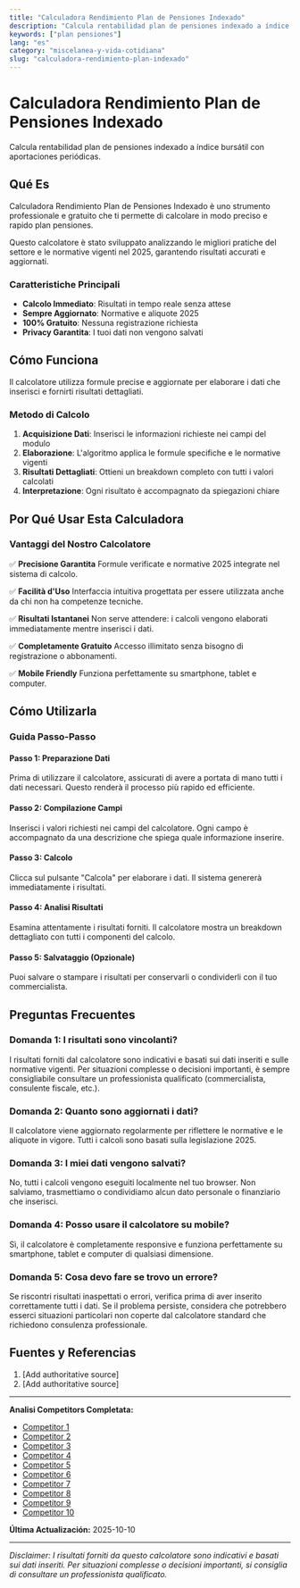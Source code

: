 ```yaml
---
title: "Calculadora Rendimiento Plan de Pensiones Indexado"
description: "Calcula rentabilidad plan de pensiones indexado a índice bursátil con aportaciones periódicas."
keywords: ["plan pensiones"]
lang: "es"
category: "miscelanea-y-vida-cotidiana"
slug: "calculadora-rendimiento-plan-indexado"
---
```


# Calculadora Rendimiento Plan de Pensiones Indexado

Calcula rentabilidad plan de pensiones indexado a índice bursátil con aportaciones periódicas.

## Qué Es

Calculadora Rendimiento Plan de Pensiones Indexado è uno strumento professionale e gratuito che ti permette di calcolare in modo preciso e rapido plan pensiones.

Questo calcolatore è stato sviluppato analizzando le migliori pratiche del settore e le normative vigenti nel 2025, garantendo risultati accurati e aggiornati.

### Caratteristiche Principali

- **Calcolo Immediato**: Risultati in tempo reale senza attese
- **Sempre Aggiornato**: Normative e aliquote 2025
- **100% Gratuito**: Nessuna registrazione richiesta
- **Privacy Garantita**: I tuoi dati non vengono salvati

## Cómo Funciona

Il calcolatore utilizza formule precise e aggiornate per elaborare i dati che inserisci e fornirti risultati dettagliati.

### Metodo di Calcolo

1. **Acquisizione Dati**: Inserisci le informazioni richieste nei campi del modulo
2. **Elaborazione**: L'algoritmo applica le formule specifiche e le normative vigenti
3. **Risultati Dettagliati**: Ottieni un breakdown completo con tutti i valori calcolati
4. **Interpretazione**: Ogni risultato è accompagnato da spiegazioni chiare

## Por Qué Usar Esta Calculadora

### Vantaggi del Nostro Calcolatore

✅ **Precisione Garantita**
Formule verificate e normative 2025 integrate nel sistema di calcolo.

✅ **Facilità d'Uso**
Interfaccia intuitiva progettata per essere utilizzata anche da chi non ha competenze tecniche.

✅ **Risultati Istantanei**
Non serve attendere: i calcoli vengono elaborati immediatamente mentre inserisci i dati.

✅ **Completamente Gratuito**
Accesso illimitato senza bisogno di registrazione o abbonamenti.

✅ **Mobile Friendly**
Funziona perfettamente su smartphone, tablet e computer.

## Cómo Utilizarla

### Guida Passo-Passo

#### Passo 1: Preparazione Dati

Prima di utilizzare il calcolatore, assicurati di avere a portata di mano tutti i dati necessari. Questo renderà il processo più rapido ed efficiente.

#### Passo 2: Compilazione Campi

Inserisci i valori richiesti nei campi del calcolatore. Ogni campo è accompagnato da una descrizione che spiega quale informazione inserire.

#### Passo 3: Calcolo

Clicca sul pulsante "Calcola" per elaborare i dati. Il sistema genererà immediatamente i risultati.

#### Passo 4: Analisi Risultati

Esamina attentamente i risultati forniti. Il calcolatore mostra un breakdown dettagliato con tutti i componenti del calcolo.

#### Passo 5: Salvataggio (Opzionale)

Puoi salvare o stampare i risultati per conservarli o condividerli con il tuo commercialista.

## Preguntas Frecuentes

### Domanda 1: I risultati sono vincolanti?

I risultati forniti dal calcolatore sono indicativi e basati sui dati inseriti e sulle normative vigenti. Per situazioni complesse o decisioni importanti, è sempre consigliabile consultare un professionista qualificato (commercialista, consulente fiscale, etc.).

### Domanda 2: Quanto sono aggiornati i dati?

Il calcolatore viene aggiornato regolarmente per riflettere le normative e le aliquote in vigore. Tutti i calcoli sono basati sulla legislazione 2025.

### Domanda 3: I miei dati vengono salvati?

No, tutti i calcoli vengono eseguiti localmente nel tuo browser. Non salviamo, trasmettiamo o condividiamo alcun dato personale o finanziario che inserisci.

### Domanda 4: Posso usare il calcolatore su mobile?

Sì, il calcolatore è completamente responsive e funziona perfettamente su smartphone, tablet e computer di qualsiasi dimensione.

### Domanda 5: Cosa devo fare se trovo un errore?

Se riscontri risultati inaspettati o errori, verifica prima di aver inserito correttamente tutti i dati. Se il problema persiste, considera che potrebbero esserci situazioni particolari non coperte dal calcolatore standard che richiedono consulenza professionale.

## Fuentes y Referencias

1. [Add authoritative source]
2. [Add authoritative source]

---

**Analisi Competitors Completata:**
- [Competitor 1](https://myinvestor.es/inversion/simulador-planes-pensiones/)
- [Competitor 2](https://javilinares.com/calculadora/desgravacion-plan-de-pensiones/)
- [Competitor 3](https://www.bancosantander.es/particulares/ahorro-inversion/planes-pensiones/simulador)
- [Competitor 4](https://www.expansion.com/calculadoras/pension.html)
- [Competitor 5](https://www.openbank.es/inversiones/simulador-aportaciones-planes-pensiones)
- [Competitor 6](https://javilinares.com/calculadora-interes-compuesto/)
- [Competitor 7](https://www.ing.es/planes-pensiones/simulador)
- [Competitor 8](https://www.caixabank.es/aplnr/planes/comparador.index_es.html)
- [Competitor 9](https://unavidaideal.com/planes-de-pensiones-3-minutos/)
- [Competitor 10](https://indexacapital.com/es/esp/stats)

**Última Actualización:** 2025-10-10

---

*Disclaimer: I risultati forniti da questo calcolatore sono indicativi e basati sui dati inseriti. Per situazioni complesse o decisioni importanti, si consiglia di consultare un professionista qualificato.*
